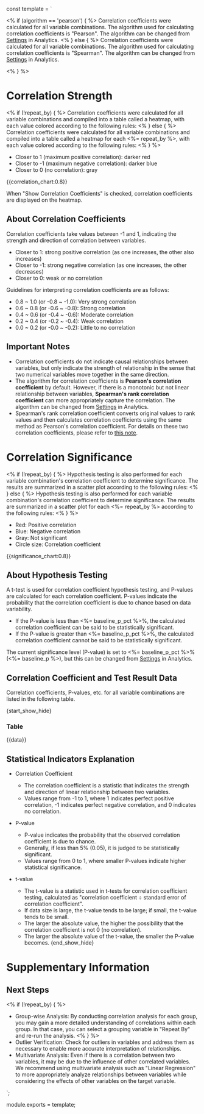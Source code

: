 const template = `


<% if (algorithm == 'pearson') { %>
Correlation coefficients were calculated for all variable combinations. The algorithm used for calculating correlation coefficients is "Pearson". The algorithm can be changed from [Settings](//analytics/settings) in Analytics.
<% } else { %>
Correlation coefficients were calculated for all variable combinations. The algorithm used for calculating correlation coefficients is "Spearman". The algorithm can be changed from [Settings](//analytics/settings) in Analytics.

<% } %>

# Correlation Strength

<% if (!repeat_by) { %>
Correlation coefficients were calculated for all variable combinations and compiled into a table called a heatmap, with each value colored according to the following rules:
<% } else { %>
Correlation coefficients were calculated for all variable combinations and compiled into a table called a heatmap for each <%= repeat_by %>, with each value colored according to the following rules:
<% } %>

* Closer to 1 (maximum positive correlation): darker red
* Closer to -1 (maximum negative correlation): darker blue
* Closer to 0 (no correlation): gray

{{correlation_chart:0.8}}

When "Show Correlation Coefficients" is checked, correlation coefficients are displayed on the heatmap.


## About Correlation Coefficients

Correlation coefficients take values between -1 and 1, indicating the strength and direction of correlation between variables.

* Closer to 1: strong positive correlation (as one increases, the other also increases)
* Closer to -1: strong negative correlation (as one increases, the other decreases)
* Closer to 0: weak or no correlation

Guidelines for interpreting correlation coefficients are as follows:

* 0.8 ~ 1.0 (or -0.8 ~ -1.0): Very strong correlation
* 0.6 ~ 0.8 (or -0.6 ~ -0.8): Strong correlation
* 0.4 ~ 0.6 (or -0.4 ~ -0.6): Moderate correlation
* 0.2 ~ 0.4 (or -0.2 ~ -0.4): Weak correlation
* 0.0 ~ 0.2 (or -0.0 ~ -0.2): Little to no correlation

## Important Notes

* Correlation coefficients do not indicate causal relationships between variables, but only indicate the strength of relationship in the sense that two numerical variables move together in the same direction.
* The algorithm for correlation coefficients is **Pearson's correlation coefficient** by default. However, if there is a monotonic but not linear relationship between variables, **Spearman's rank correlation coefficient** can more appropriately capture the correlation. The algorithm can be changed from [Settings](//analytics/settings) in Analytics.
* Spearman's rank correlation coefficient converts original values to rank values and then calculates correlation coefficients using the same method as Pearson's correlation coefficient. For details on these two correlation coefficients, please refer to [this note](https://exploratory.io/note/exploratory/2-BsF1LQF4).

# Correlation Significance

<% if (!repeat_by) { %>
Hypothesis testing is also performed for each variable combination's correlation coefficient to determine significance. The results are summarized in a scatter plot according to the following rules:
<% } else { %>
Hypothesis testing is also performed for each variable combination's correlation coefficient to determine significance. The results are summarized in a scatter plot for each <%= repeat_by %> according to the following rules:
<% } %>

* Red: Positive correlation
* Blue: Negative correlation
* Gray: Not significant
* Circle size: Correlation coefficient

{{significance_chart:0.8}}

## About Hypothesis Testing

A t-test is used for correlation coefficient hypothesis testing, and P-values are calculated for each correlation coefficient. P-values indicate the probability that the correlation coefficient is due to chance based on data variability.

* If the P-value is less than <%= baseline_p_pct %>%, the calculated correlation coefficient can be said to be statistically significant.
* If the P-value is greater than <%= baseline_p_pct %>%, the calculated correlation coefficient cannot be said to be statistically significant.

The current significance level (P-value) is set to <%= baseline_p_pct %>% (<%= baseline_p %>), but this can be changed from [Settings](//analytics/settings) in Analytics.

## Correlation Coefficient and Test Result Data

Correlation coefficients, P-values, etc. for all variable combinations are listed in the following table.

{start_show_hide}
### Table
{{data}}

## Statistical Indicators Explanation

* Correlation Coefficient
  * The correlation coefficient is a statistic that indicates the strength and direction of linear relationship between two variables.
  * Values range from -1 to 1, where 1 indicates perfect positive correlation, -1 indicates perfect negative correlation, and 0 indicates no correlation.

* P-value
  * P-value indicates the probability that the observed correlation coefficient is due to chance.
  * Generally, if less than 5% (0.05), it is judged to be statistically significant.
  * Values range from 0 to 1, where smaller P-values indicate higher statistical significance.

* t-value
  * The t-value is a statistic used in t-tests for correlation coefficient testing, calculated as "correlation coefficient ÷ standard error of correlation coefficient".
  * If data size is large, the t-value tends to be large; if small, the t-value tends to be small.
  * The larger the absolute value, the higher the possibility that the correlation coefficient is not 0 (no correlation).
  * The larger the absolute value of the t-value, the smaller the P-value becomes.
{end_show_hide}

# Supplementary Information

## Next Steps

<% if (!repeat_by) { %>
* Group-wise Analysis: By conducting correlation analysis for each group, you may gain a more detailed understanding of correlations within each group. In that case, you can select a grouping variable in "Repeat By" and re-run the analysis.
<% } %>
* Outlier Verification: Check for outliers in variables and address them as necessary to enable more accurate interpretation of relationships.
* Multivariate Analysis: Even if there is a correlation between two variables, it may be due to the influence of other correlated variables. We recommend using multivariate analysis such as "Linear Regression" to more appropriately analyze relationships between variables while considering the effects of other variables on the target variable.



`;

module.exports = template; 